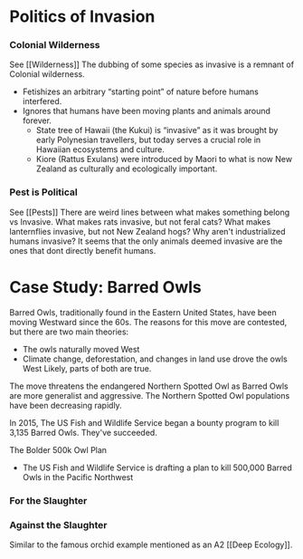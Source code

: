 # Politics of Invasion

### Colonial Wilderness
See [[Wilderness]]
The dubbing of some species as invasive is a remnant of Colonial wilderness. 
- Fetishizes an arbitrary “starting point” of nature before humans interfered.
- Ignores that humans have been moving plants and animals around forever.
	- State tree of Hawaii (the Kukui) is “invasive” as it was brought by early Polynesian travellers, but today serves a crucial role in Hawaiian ecosystems and culture.
	- Kiore (Rattus Exulans) were introduced by Maori to what is now New Zealand as culturally and ecologically important.

### Pest is Political
See [[Pests]]
There are weird lines between what makes something belong vs Invasive. What makes rats invasive, but not feral cats? What makes lanternflies invasive, but not New Zealand hogs? Why aren't industrialized humans invasive? 
It seems that the only animals deemed invasive are the ones that dont directly benefit humans. 

# Case Study: Barred Owls

Barred Owls, traditionally found in the Eastern United States, have been moving Westward since the 60s. The reasons for this move are contested, but there are two main theories:
- The owls naturally moved West
- Climate change, deforestation, and changes in land use drove the owls West
Likely, parts of both are true.

The move threatens the endangered Northern Spotted Owl as Barred Owls are more generalist and aggressive. The Northern Spotted Owl populations have been decreasing rapidly.

In 2015, The US Fish and Wildlife Service began a bounty program to kill 3,135 Barred Owls. They've succeeded.

The Bolder 500k Owl Plan
- The US Fish and Wildlife Service is drafting a plan to kill 500,000 Barred Owls in the Pacific Northwest

### For the Slaughter


### Against the Slaughter

Similar to the famous orchid example mentioned as an A2 [[Deep Ecology]].